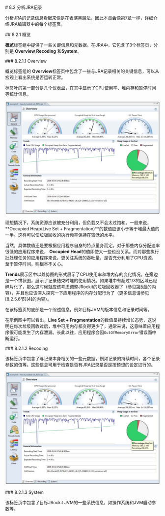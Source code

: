 <a name="8.2" />
# 8.2 分析JRA记录

分析JRA的记录信息看起来像是在表演黑魔法，因此本章会像[第7章][1]一样，详细介绍JRA编辑器中的每个标签页。

<a name="8.2.1" />
## 8.2.1 概览

**概览**标签组中提供了一些关键信息和元数据。在JRA中，它包含了3个标签页，分别是 **Overview** **Recoding** 和**System**。

<a name="8.2.1.1" />
### 8.2.1.1 Overview

概览标签组的 **Overview**标签页中包含了一些与JRA记录相关的关键信息，可以从宏观上看出系统是否运转正常。

标签叶的第一部分是几个仪表盘，在其中显示了CPU使用率、堆内存和暂停时间等统计信息。


![Figure 8-2][2]

理想情况下，系统资源应该被充分利用，但负载又不会太过饱和。一般来说， **Occupied Heap(Live Set + Fragmentation)**的数值应该小于等于堆最大值的一半。这样可以使垃圾回收的执行频率保持在较低的水平。

当然，具体数值还是要根据应用程序自身的特点量身而定。对于那些内存分配速率很低的应用程序来说， **Occupied Head**的值即使大一些也没关系。而对那些执行批处理任务的应用程序来说，更关注系统的吞吐量，是否充分利用了CPU资源，至于暂停时间，则根本不关心。

**Trends**展示区中以趋势图的形式展示了CPU使用率和堆内存的变化情况。在旁边是一个饼状图，展示了记录结束时堆的使用情况。如果堆中有超过1/3的区域已经碎片化了，那么这时候就应该考虑调整JRockit的垃圾回收器了（参见[第5章][3]的内容），并且也应该深入探究一下应用程序的内存分配行为了（更多信息请参见[8.2.5.6节][4]的内容）。

在该标签页的底部是一个综述信息，例如目标JVM的版本信息和记录时间等。

在示例图中可以看出，**Live Set + Fragmentation**的数值呈持续增长态势，这说明在每次垃圾回收过后，堆中可用内存都变得更少了，通常来说，这意味着应用程序很可能发生了内存泄漏。长此以往，应用程序会因`OutOfMemoryError`错误而中断运行。

<a name="8.2.1.2" />
### 8.2.1.2 Recoding

该标签页中包含了与记录本身相关的一些元数据，例如记录的持续时间，各个记录参数的值等。这些信息可用于检查是否有JRA记录是否是按预想的设定进行的。

![Figure 8-2][2]

<a name="8.2.1.3" />
### 8.2.1.3 System

该标签页中包含了目标JRockit JVM的一些系统信息，如操作系统和JVM启动参数等。










[1]:    ../chap7/7.md#7
[2]:    ../images/8-2.jpg
[3]:    ../chap5/5.md#5